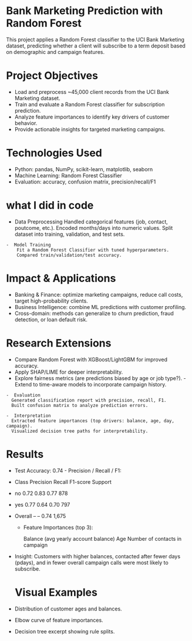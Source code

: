 # Bank Marketing Prediction with Random Forest

   This project applies a Random Forest classifier to the UCI Bank Marketing dataset, predicting whether a client will subscribe to a term deposit based on    demographic and campaign features.

# Project Objectives

  - Load and preprocess ~45,000 client records from the UCI Bank Marketing dataset.
  - Train and evaluate a Random Forest classifier for subscription prediction.
  - Analyze feature importances to identify key drivers of customer behavior.
  - Provide actionable insights for targeted marketing campaigns.
# Technologies Used

  - Python: pandas, NumPy, scikit-learn, matplotlib, seaborn
  - Machine Learning: Random Forest Classifier
  - Evaluation: accuracy, confusion matrix, precision/recall/F1

# what I did in code

   - Data Preprocessing
        Handled categorical features (job, contact, poutcome, etc.).
        Encoded months/days into numeric values.
        Split dataset into training, validation, and test sets.

    -  Model Training
        Fit a Random Forest Classifier with tuned hyperparameters.
        Compared train/validation/test accuracy.

# Impact & Applications

  - Banking & Finance: optimize marketing campaigns, reduce call costs, target high-probability clients.
   - Business Intelligence: combine ML predictions with customer profiling.
   - Cross-domain: methods can generalize to churn prediction, fraud detection, or loan default risk.

  #   Research Extensions 

   - Compare Random Forest with XGBoost/LightGBM for improved accuracy.
   - Apply SHAP/LIME for deeper interpretability.
   - Explore fairness metrics (are predictions biased by age or job type?).
    - Extend to time-aware models to incorporate campaign history.

   
        
      
    -  Evaluation
      Generated classification report with precision, recall, F1.
      Built confusion matrix to analyze prediction errors.
      
    -  Interpretation
      Extracted feature importances (top drivers: balance, age, day, campaign).
      Visualized decision tree paths for interpretability.

  # Results

   - Test Accuracy: 0.74
    - Precision / Recall / F1:
    
- Class	Precision Recall F1-score Support
- no	0.72	0.83	0.77	878
- yes	0.77	0.64	0.70	797
- Overall	–	–	0.74	1,675

    - Feature Importances (top 3):

       Balance (avg yearly account balance)
        Age
       Number of contacts in campaign

- Insight: Customers with higher balances, contacted after fewer days (pdays), and in fewer overall campaign calls were most likely to subscribe.

  # Visual Examples

- Distribution of customer ages and balances.
- Elbow curve of feature importances.
- Decision tree excerpt showing rule splits.
  
    
